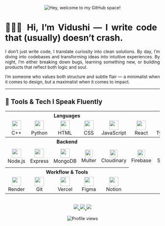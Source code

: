 <div align="center">
<!-- 👋 Welcome GIF Banner -->
<img align="center" src="https://media.giphy.com/media/l0MYGb1LuZ3n7dRnO/giphy.gif" alt="Hey, welcome to my GitHub space!" />

<!-- 🧕🏻 Who is Vidushi? -->
<div align="justify">

<h1>👩🏻‍💻 Hi, I’m Vidushi — I write code that (usually) doesn’t crash.</h1>

I don’t just write code, I translate curiosity into clean solutions. By day, I’m diving into codebases and transforming ideas into intuitive experiences. By night, I’m either breaking down bugs, learning something new, or building products that reflect both logic and soul.

I’m someone who values both structure and subtle flair — a minimalist when it comes to design, but a maximalist when it comes to impact.
</div>
</div>

---
<h2 align="left">🧠 Tools & Tech I Speak Fluently</h2>

<table align="center">
  <!-- Section Headers -->
  <tr>
    <th colspan="5" align="center">Languages</th>
    <th colspan="5" align="center">Frontend</th>
  </tr>

  <!-- Languages & Frontend -->
  <tr>
    <td align="center">
      <img src="https://skillicons.dev/icons?i=cpp" height="30" /><br/>C++
    </td>
    <td align="center">
      <img src="https://skillicons.dev/icons?i=python" height="30" /><br/>Python
    </td>
    <td align="center">
      <img src="https://skillicons.dev/icons?i=html" height="30" /><br/>HTML
    </td>
    <td align="center">
      <img src="https://skillicons.dev/icons?i=css" height="30" /><br/>CSS
    </td>
    <td align="center">
      <img src="https://skillicons.dev/icons?i=js" height="30" /><br/>JavaScript
    </td>
    <td align="center">
      <img src="https://skillicons.dev/icons?i=react" height="30" /><br/>React
    </td>
    <td align="center">
      <img src="https://skillicons.dev/icons?i=ts" height="30" /><br/>TypeScript
    </td>
    <td align="center">
      <img src="https://skillicons.dev/icons?i=vite" height="30" /><br/>Vite
    </td>
    <td align="center">
      <img src="https://skillicons.dev/icons?i=tailwind" height="30" /><br/>Tailwind
    </td>
    <td align="center">
      <img src="https://skillicons.dev/icons?i=redux" height="30" /><br/>Redux
    </td>
  </tr>

  <!-- Backend & BaaS -->
  <tr>
    <th colspan="5" align="center">Backend</th>
    <th colspan="5" align="center">BaaS / Auth</th>
  </tr>
  <tr>
    <td align="center">
      <img src="https://skillicons.dev/icons?i=nodejs" height="30" /><br/>Node.js
    </td>
    <td align="center">
      <img src="https://skillicons.dev/icons?i=express" height="30" /><br/>Express
    </td>
    <td align="center">
      <img src="https://skillicons.dev/icons?i=mongodb" height="30" /><br/>MongoDB
    </td>
    <td align="center">
      <img src="https://img.shields.io/badge/Multer-%230d1117?style=flat&logo=none&logoColor=white" height="25"/><br/>Multer
    </td>
    <td align="center">
      <img src="https://img.shields.io/badge/Cloudinary-%230d1117?style=flat&logo=cloudinary&logoColor=blue" height="25"/><br/>Cloudinary
    </td>
    <td align="center">
      <img src="https://img.shields.io/badge/Firebase-%230d1117?style=flat&logo=firebase&logoColor=yellow" height="25"/><br/>Firebase
    </td>
    <td align="center">
      <img src="https://img.shields.io/badge/Supabase-%230d1117?style=flat&logo=supabase&logoColor=3ECF8E" height="25"/><br/>Supabase
    </td>
    <td align="center">
      <img src="https://img.shields.io/badge/Clerk-%230d1117?style=flat&logo=clerk&logoColor=white" height="25"/><br/>Clerk
    </td>
    <td align="center">
      <img src="https://img.shields.io/badge/Shadcn_UI-%230d1117?style=flat&logo=none&logoColor=white" height="25"/><br/>Shadcn UI
    </td>
    <td align="center"> </td>
  </tr>

  <!-- Tools & Workflow -->
  <tr>
    <th colspan="5" align="center">Workflow & Tools</th>
  </tr>
    <td align="center"> 
      <img src="https://img.shields.io/badge/Render-%230d1117?style=flat&logo=render&logoColor=white" height="30"/><br/>Render
    </td>
    <td align="center">
      <img src="https://skillicons.dev/icons?i=git" height="30"/><br/>Git
    </td>
    <td align="center">
      <img src="https://skillicons.dev/icons?i=vercel" height="30"/><br/>Vercel
    </td>
    <td align="center">
      <img src="https://skillicons.dev/icons?i=figma" height="30"/><br/>Figma
    </td>
    <td align="center">
      <img src="https://skillicons.dev/icons?i=notion" height="30"/><br/>Notion
    </td>
      </tr>
</table>

<!-- 🚀 Social Buttons -->
<h2 align="center"> 
  <a href="www.linkedin.com/in/vidushi-tiwari-43ba331bb">
    <img src="https://img.shields.io/badge/LinkedIn-%230d1117.svg?style=for-the-badge&logo=linkedin&logoColor=0A66C2" />
  </a>
  <a href="https://leetcode.com/u/vidsh_11/">
    <img src="https://img.shields.io/badge/LeetCode-%230d1117?style=for-the-badge&logo=leetcode&logoColor=FFA116" />
  </a>
  <a href="mailto:tvidushi1234@gmail.com">
    <img src="https://img.shields.io/badge/Gmail-%230d1117?style=for-the-badge&logo=gmail&logoColor=D14836" />
  </a>
</h2>

<!-- 👀 Profile View Count -->
<p align="center">
  <img src="https://komarev.com/ghpvc/?username=vidushi-ti&style=flat-square&color=0d1117" alt="Profile views" />
</p>
